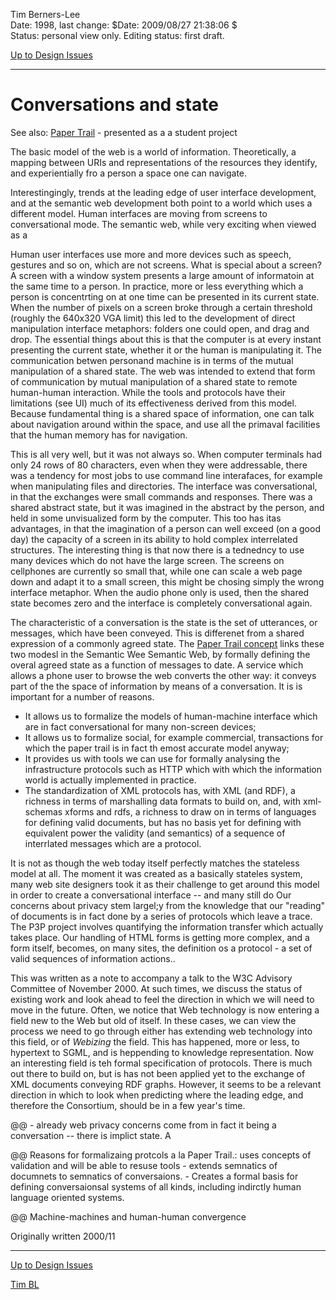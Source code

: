 Tim Berners-Lee  
Date: 1998, last change: $Date: 2009/08/27 21:38:06 $  
Status: personal view only. Editing status: first draft.

[Up to Design Issues](https://www.w3.org/DesignIssues/./)

* * *

#  Conversations and state

See also: [Paper Trail](https://www.w3.org/DesignIssues/PaperTrail) \- presented as a a student project

The basic model of the web is a world of information. Theoretically, a mapping
between URIs and representations of the resources they identify, and
experientially fro a person a space one can navigate.

Interestingingly, trends at the leading edge of user interface development,
and at the semantic web development both point to a world which uses a
different model. Human interfaces are moving from screens to conversational
mode. The semantic web, while very exciting when viewed as a

Human user interfaces use more and more devices such as speech, gestures and
so on, which are not screens. What is special about a screen? A screen with a
window system presents a large amount of informatoin at the same time to a
person. In practice, more or less everything which a person is concentrting on
at one time can be presented in its current state. When the number of pixels
on a screen broke through a certain threshold (roughly the 640x320 VGA limit)
this led to the development of direct manipulation interface metaphors:
folders one could open, and drag and drop. The essential things about this is
that the computer is at every instant presenting the current state, whether it
or the human is manipulating it. The communication betwen personand machine is
in terms of the mutual manipulation of a shared state. The web was intended to
extend that form of communication by mutual manipulation of a shared state to
remote human-human interaction. While the tools and protocols have their
limitations (see UI) much of its effectiveness derived from this model.
Because fundamental thing is a shared space of information, one can talk about
navigation around within the space, and use all the primaval facilities that
the human memory has for navigation.

This is all very well, but it was not always so. When computer terminals had
only 24 rows of 80 characters, even when they were addressable, there was a
tendency for most jobs to use command line interafaces, for example when
manipulating files and directories. The interface was conversational, in that
the exchanges were small commands and responses. There was a shared abstract
state, but it was imagined in the abstract by the person, and held in some
unvisualized form by the computer. This too has itas advantages, in that the
imagination of a person can well exceed (on a good day) the capacity of a
screen in its ability to hold complex interrelated structures. The interesting
thing is that now there is a tednedncy to use many devices which do not have
the large screen. The screens on cellphones are currently so small that, while
one can scale a web page down and adapt it to a small screen, this might be
chosing simply the wrong interface metaphor. When the audio phone only is
used, then the shared state becomes zero and the interface is completely
conversational again.

The characteristic of a conversation is the state is the set of utterances, or
messages, which have been conveyed. This is differenet from a shared
expression of a commonly agreed state. The [Paper Trail
concept](https://www.w3.org/DesignIssues/PaperTrail.html) links these two modesl in the Semantic Wee Semantic
Web, by formally defining the overal agreed state as a function of messages to
date. A service which allows a phone user to browse the web converts the other
way: it conveys part of the the space of information by means of a
conversation. It is is important for a number of reasons.

  * It allows us to formalize the models of human-machine interface which are in fact conversational for many non-screen devices; 
  * It allows us to formalize social, for example commercial, transactions for which the paper trail is in fact th emost accurate model anyway; 
  * It provides us with tools we can use for formally analysing the infrastructure protocols such as HTTP which with which the information world is actually implemented in practice. 
  * The standardization of XML protocols has, with XML (and RDF), a richness in terms of marshalling data formats to build on, and, with xml-schemas xforms and rdfs, a richness to draw on in terms of languages for defining valid documents, but has no basis yet for defining with equivalent power the validity (and semantics) of a sequence of interrlated messages which are a protocol. 

It is not as though the web today itself perfectly matches the stateless model
at all. The moment it was created as a basically stateles system, many web
site designers took it as their challenge to get around this model in order to
create a conversational interface -- and many still do Our concerns about
privacy stem largel;y from the knowledge that our "reading" of documents is in
fact done by a series of protocols which leave a trace. The P3P project
involves quantifying the information transfer which actually takes place. Our
handling of HTML forms is getting more complex, and a form itself, becomes, on
many sites, the definition os a protocol - a set of valid sequences of
information actions..

This was written as a note to accompany a talk to the W3C Advisory Committee
of November 2000. At such times, we discuss the status of existing work and
look ahead to feel the direction in which we will need to move in the future.
Often, we notice that Web technology is now entering a field new to the Web
but old of itself. In these cases, we can view the process we need to go
through either has extending web technology into this field, or of _Webizing_
the field. This has happened, more or less, to hypertext to SGML, and is
heppending to knowledge representation. Now an interesting field is teh formal
specification of protocols. There is much out there to build on, but is has
not been applied yet to the exchange of XML documents conveying RDF graphs.
However, it seems to be a relevant direction in which to look when predicting
where the leading edge, and therefore the Consortium, should be in a few
year's time.

@@ - already web privacy concerns come from in fact it being a conversation --
there is implict state. A

@@ Reasons for formalizaing protcols a la Paper Trail.: uses concepts of
validation and will be able to resuse tools - extends semnatics of documnets
to semnatics of conversaions. \- Creates a formal basis for defining
conversaionsal systems of all kinds, including indirctly human language
oriented systems.

@@ Machine-machines and human-human convergence

Originally written 2000/11

* * *

[Up to Design Issues](https://www.w3.org/DesignIssues/Overview.html)

[Tim BL](https://www.w3.org/People/Berners-Lee)

